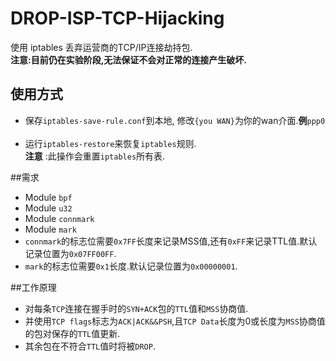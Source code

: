 # DROP-ISP-TCP-Hijacking
使用 iptables 丢弃运营商的TCP/IP连接劫持包.  
__注意:目前仍在实验阶段,无法保证不会对正常的连接产生破坏.__  
## 使用方式  
* 保存`iptables-save-rule.conf`到本地, 修改`{you WAN}`为你的wan介面.**例**`ppp0`  
* 运行`iptables-restore`来恢复`iptables`规则.  
__注意__ :此操作会重置`iptables`所有表. 

##需求
* Module `bpf`
* Module `u32`
* Module `connmark`
* Module `mark`
* `connmark`的标志位需要`0x7FF`长度来记录MSS值,还有`0xFF`来记录TTL值.默认记录位置为`0x07FF00FF`.
* `mark`的标志位需要`0x1`长度.默认记录位置为`0x00000001`.

##工作原理
* 对每条`TCP`连接在握手时的`SYN+ACK`包的`TTL`值和`MSS`协商值.
* 并使用`TCP flags`标志为`ACK|ACK&&PSH`,且`TCP Data`长度为0或长度为`MSS`协商值的包对保存的`TTL`值更新.
* 其余包在不符合`TTL`值时将被`DROP`.
